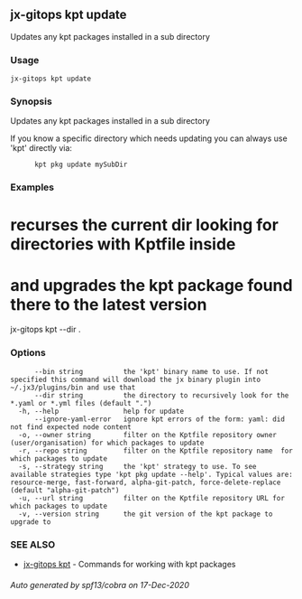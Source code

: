 ## jx-gitops kpt update

Updates any kpt packages installed in a sub directory

### Usage

```
jx-gitops kpt update
```

### Synopsis

Updates any kpt packages installed in a sub directory 

If you know a specific directory which needs updating you can always use 'kpt' directly via: 

          kpt pkg update mySubDir

### Examples

  # recurses the current dir looking for directories with Kptfile inside
  # and upgrades the kpt package found there to the latest version
  jx-gitops kpt --dir .

### Options

```
      --bin string          the 'kpt' binary name to use. If not specified this command will download the jx binary plugin into ~/.jx3/plugins/bin and use that
      --dir string          the directory to recursively look for the *.yaml or *.yml files (default ".")
  -h, --help                help for update
      --ignore-yaml-error   ignore kpt errors of the form: yaml: did not find expected node content
  -o, --owner string        filter on the Kptfile repository owner (user/organisation) for which packages to update
  -r, --repo string         filter on the Kptfile repository name  for which packages to update
  -s, --strategy string     the 'kpt' strategy to use. To see available strategies type 'kpt pkg update --help'. Typical values are: resource-merge, fast-forward, alpha-git-patch, force-delete-replace (default "alpha-git-patch")
  -u, --url string          filter on the Kptfile repository URL for which packages to update
  -v, --version string      the git version of the kpt package to upgrade to
```

### SEE ALSO

* [jx-gitops kpt](jx-gitops_kpt.md)	 - Commands for working with kpt packages

###### Auto generated by spf13/cobra on 17-Dec-2020

